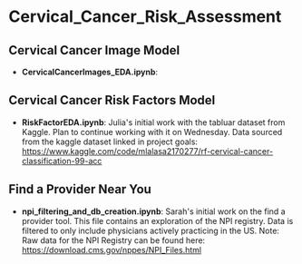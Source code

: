 # Cervical_Cancer_Risk_Assessment

## Cervical Cancer Image Model
* <b>CervicalCancerImages_EDA.ipynb</b>:  

## Cervical Cancer Risk Factors Model
* <b>RiskFactorEDA.ipynb</b>: Julia's initial work with the tabluar dataset from Kaggle. Plan to continue working with it on Wednesday. Data sourced from the kaggle dataset linked in project goals: https://www.kaggle.com/code/mlalasa2170277/rf-cervical-cancer-classification-99-acc 

## Find a Provider Near You
* <b>npi_filtering_and_db_creation.ipynb</b>: Sarah's initial work on the find a provider tool.  This file contains an exploration of the NPI registry.  Data is filtered to only include physicians actively practicing in the US. Note: Raw data for the NPI Registry can be found here: https://download.cms.gov/nppes/NPI_Files.html
